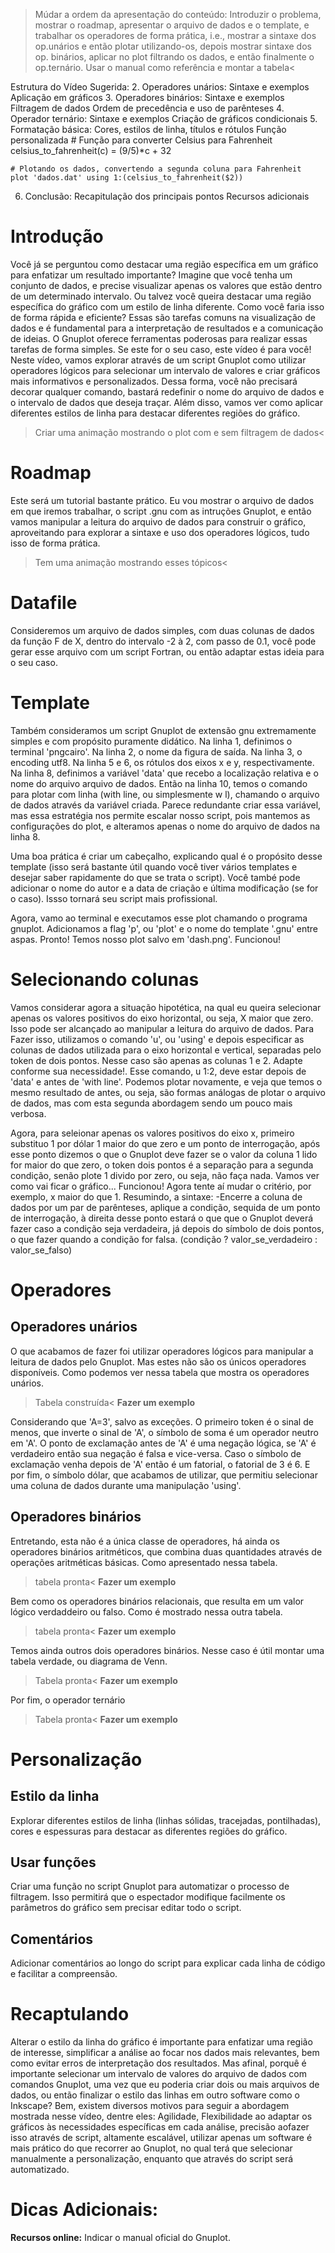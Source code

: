 >Múdar a ordem da apresentação do conteúdo: Introduzir o problema, mostrar o roadmap, apresentar o arquivo de dados e o template, e trabalhar os operadores de forma prática, i.e., mostrar a sintaxe dos op.unários e então plotar  utilizando-os, depois mostrar sintaxe dos op. binários, aplicar no plot filtrando os dados, e então finalmente o op.ternário. Usar o manual como referência e montar a tabela<

Estrutura do Vídeo Sugerida:
2. Operadores unários:
    Sintaxe e exemplos
    Aplicação em gráficos
3. Operadores binários:
    Sintaxe e exemplos
    Filtragem de dados
    Ordem de precedência e uso de parênteses
4. Operador ternário:
    Sintaxe e exemplos
    Criação de gráficos condicionais
5. Formatação básica:
    Cores, estilos de linha, títulos e rótulos
    Função personalizada
    # Função para converter Celsius para Fahrenheit
    celsius_to_fahrenheit(c) = (9/5)*c + 32

    # Plotando os dados, convertendo a segunda coluna para Fahrenheit
    plot 'dados.dat' using 1:(celsius_to_fahrenheit($2))
6. Conclusão:
    Recapitulação dos principais pontos
    Recursos adicionais


# Introdução
Você já se perguntou como destacar uma região específica em um gráfico para enfatizar um resultado importante? Imagine que você tenha um conjunto de dados, e precise visualizar apenas os valores que estão dentro de um determinado intervalo. Ou talvez você queira destacar uma região específica do gráfico com um estilo de linha diferente. Como você faria isso de forma rápida e eficiente? Essas são tarefas comuns na visualização de dados e é fundamental para a interpretação de resultados e a comunicação de ideias. 
O Gnuplot oferece ferramentas poderosas para realizar essas tarefas de forma simples. Se este for o seu caso, este vídeo é para você!
Neste vídeo, vamos explorar através de um script Gnuplot como utilizar operadores lógicos para selecionar um intervalo de valores e criar gráficos mais informativos e personalizados. Dessa forma, você não precisará decorar qualquer comando, bastará redefinir o nome do arquivo de dados e o intervalo de dados que deseja traçar. Além disso, vamos ver como aplicar diferentes estilos de linha para destacar diferentes regiões do gráfico.

>Criar uma animação mostrando o plot com e sem filtragem de dados<

# Roadmap
Este será um tutorial bastante prático. Eu vou mostrar o arquivo de dados em que iremos trabalhar, o script .gnu com as intruções Gnuplot, e então vamos manipular a leitura do arquivo de dados para construir o gráfico, aproveitando para explorar a sintaxe e uso dos operadores lógicos, tudo isso de forma prática.

>Tem uma animação mostrando esses tópicos<

# Datafile
Consideremos um arquivo de dados simples, com duas colunas de dados da função F de X, dentro do intervalo -2 à 2, com passo de 0.1, você pode gerar esse arquivo com um script Fortran, ou então adaptar estas ideia para o seu caso. 

# Template
Também consideramos um script Gnuplot de extensão gnu extremamente simples e com propósito puramente didático. Na linha 1, definimos o terminal 'pngcairo'. Na linha 2, o nome da figura de saída. Na linha 3, o encoding utf8. Na linha 5 e 6, os rótulos dos eixos x e y, respectivamente. Na linha 8, definimos a variável 'data' que recebo a localização relativa e o nome do arquivo arquivo de dados. Então na linha 10, temos o comando para plotar com linha (with line, ou simplesmente w l), chamando o arquivo de dados através da variável criada. Parece redundante criar essa variável, mas essa estratégia nos permite escalar nosso script, pois mantemos as configurações do plot, e alteramos apenas o nome do arquivo de dados na linha 8. 

Uma boa prática é criar um cabeçalho, explicando qual é o propósito desse template (isso será bastante útil quando você tiver vários templates e desejar saber rapidamente do que se trata o script). Você també pode adicionar o nome do autor e a data de criação e última modificação (se for o caso). Issso tornará seu script mais profissional.

Agora, vamo ao terminal e executamos esse plot chamando o programa gnuplot. Adicionamos a flag 'p', ou 'plot' e o nome do template '.gnu' entre aspas. Pronto! Temos nosso plot salvo em 'dash.png'. Funcionou!

# Selecionando colunas
Vamos considerar agora a situação hipotética, na qual eu queira selecionar apenas os valores positivos do eixo horizontal, ou seja, X maior que zero. Isso pode ser alcançado ao manipular a leitura do arquivo de dados. Para Fazer isso, utilizamos o comando 'u', ou 'using' e depois especificar as colunas de dados utilizada para o eixo horizontal e vertical, separadas pelo token de dois pontos. Nesse caso são apenas as colunas 1 e 2. Adapte conforme sua necessidade!. Esse comando, u 1:2, deve estar depois de 'data' e antes de 'with line'. Podemos plotar novamente, e veja que temos o mesmo resultado de antes, ou seja, são formas análogas de plotar o arquivo de dados, mas com esta segunda abordagem sendo um pouco mais verbosa. 

Agora, para seleionar apenas os valores positivos do eixo x, primeiro substituo 1 por dólar 1 maior do que zero e um ponto de interrogação, após esse ponto dizemos o que o Gnuplot deve fazer se o valor da coluna 1 lido for maior do que zero, o token dois pontos é a separação para a segunda condição, senão plote 1 divido por zero, ou seja, não faça nada. Vamos ver como vai ficar o gráfico... Funcionou! Agora tente aí mudar o critério, por exemplo, x maior do que 1. Resumindo, a sintaxe: 
-Encerre a coluna de dados por um par de parênteses, aplique a condição, sequida de um ponto de interrogação, à direita desse ponto estará o que que o Gnuplot deverá fazer caso a condição seja verdadeira, já depois do símbolo de dois pontos, o que fazer quando a condição for falsa.
(condição ? valor_se_verdadeiro : valor_se_falso)

# Operadores
## Operadores unários
O que acabamos de fazer foi utilizar operadores lógicos para manipular a leitura de dados pelo Gnuplot. Mas estes não são os únicos operadores disponíveis. Como podemos ver nessa tabela que mostra os operadores unários.

>Tabela construída<
**Fazer um exemplo**

Considerando que 'A=3', salvo as exceções. O primeiro token é o sinal de menos, que inverte o sinal de 'A', o símbolo de soma é um operador neutro em 'A'. O ponto de exclamação antes de 'A' é uma negação lógica, se 'A' é verdadeiro então sua negação é falsa e vice-versa. Caso o símbolo de exclamação venha depois de 'A' então é um fatorial, o fatorial de 3 é 6. E por fim, o símbolo dólar, que acabamos de utilizar, que permitiu selecionar uma coluna de dados durante uma manipulação 'using'. 

## Operadores binários
Entretando, esta não é a única classe de operadores, há ainda os operadores binários aritméticos, que combina duas quantidades através de operações aritméticas básicas. Como apresentado nessa tabela.

>tabela pronta<
**Fazer um exemplo**

Bem como os operadores binários relacionais, que resulta em um valor lógico verdaddeiro ou falso. Como é mostrado nessa outra tabela.

>tabela pronta<
**Fazer um exemplo**

Temos ainda outros dois operadores binários. Nesse caso é útil montar uma tabela verdade, ou diagrama de Venn.

>Tabela pronta<
**Fazer um exemplo**

Por fim, o operador ternário

>Tabela pronta<
**Fazer um exemplo**

# Personalização
## Estilo da linha
Explorar diferentes estilos de linha (linhas sólidas, tracejadas, pontilhadas), cores e espessuras para destacar as diferentes regiões do gráfico.

## Usar funções
Criar uma função no script Gnuplot para automatizar o processo de filtragem. Isso permitirá que o espectador modifique facilmente os parâmetros do gráfico sem precisar editar todo o script.

## Comentários
Adicionar comentários ao longo do script para explicar cada linha de código e facilitar a compreensão.

# Recaptulando
Alterar o estilo da linha do gráfico é importante para enfatizar uma região de interesse, simplificar a análise ao focar nos dados mais relevantes, bem como evitar erros de interpretação dos resultados.
Mas afinal, porquê é importante selecionar um intervalo de valores do arquivo de dados com comandos Gnuplot, uma vez que eu poderia criar dois ou mais arquivos de dados, ou então finalizar o estilo das linhas em outro software como o Inkscape? Bem, existem diversos motivos para seguir a abordagem mostrada nesse vídeo, dentre eles: Agilidade, Flexibilidade ao adaptar os gráficos às necessidades específicas em cada análise, precisão aofazer isso através de script, altamente escalável, utilizar apenas um software é mais prático do que recorrer ao Gnuplot, no qual terá que selecionar manualmente a personalização, enquanto que através do script será automatizado.

# Dicas Adicionais:

**Recursos online:** Indicar o manual oficial do Gnuplot.